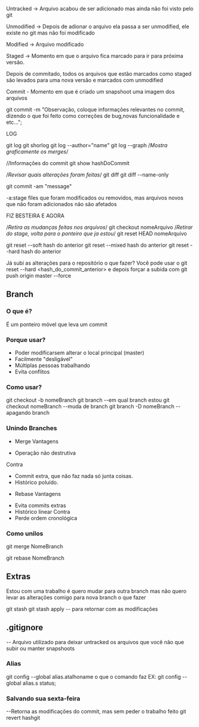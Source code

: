 Untracked -> Arquivo acabou de ser adicionado mas ainda não foi visto pelo git

Unmodified -> Depois de adionar o arquivo ela passa a ser unmodified, ele existe no git mas não foi modificado

Modified -> Arquivo modificado

Staged -> Momento em que o arquivo fica marcado para ir para próxima versão.

Depois de commitado, todos os arquivos que estão marcados como staged são levados para uma nova versão e marcados com unmodified

Commit - Momento em que é criado um snapshoot uma imagem dos arquivos

git commit -m "Observação, coloque informações relevantes no commit, dizendo o que foi feito como correções de bug,novas funcionalidade e etc...";


LOG

git log 
git shorlog
git log --author="name"
git log --graph /*Mostra graficamente os merges*/

//Informações do commit
git show hashDoCommit

/*Revisar quais alterações foram feitas*/
git diff
git diff --name-only


git commit -am "message"

-a:stage files que foram modificados ou removidos, mas arquivos novos que não foram adicionados não são afetados

FIZ BESTEIRA E AGORA

/*Retira as mudanças feitas nos arquivos*/
git checkout nomeArquivo
/*Retirar do stage, volta para o ponteiro que ja estou*/
git reset HEAD nomeArquivo

git reset --soft   hash do anterior
git reset --mixed hash do anterior
git reset --hard hash do anterior


Já subi as alterações para o repositório o que fazer?
Você pode usar o git reset --hard <hash_do_commit_anterior> e depois forçar a subida com git push origin master --force

## Branch
### O que é?
É um ponteiro móvel que leva um commit

### Porque usar?

* Poder modificarsem alterar o local principal (master)
* Facilmente "desligável"
* Múltiplas pessoas trabalhando
* Evita conflitos
### Como usar?
git checkout -b  nomeBranch
git branch --em qual branch estou 
git checkout nomeBranch --muda de branch
git branch -D nomeBranch -- apagando branch

### Unindo Branches

- Merge
Vantagens
* Operação não destrutiva

Contra
* Commit extra, que não faz nada só junta coisas.
* Histórico poluído.

- Rebase
Vantagens
* Evita commits extras
* Histórico linear
Contra
* Perde ordem cronológica

###  Como unilos
git merge NomeBranch

git rebase NomeBranch

## Extras
Estou com uma trabalho é quero mudar para outra branch mas não quero levar as alterações
comigo para nova branch o que fazer

git stash
git stash apply -- para retornar com as modificações

## .gitignore 
-- Arquivo utilizado para deixar untracked os arquivos que você não que subir ou manter snapshoots

### Alias

git config --global alias.atalhoname o que o comando faz
EX: git config --global alias.s status;

### Salvando sua sexta-feira
--Retorna as modificações do commit, mas sem peder o trabalho feito
git revert hashgit
